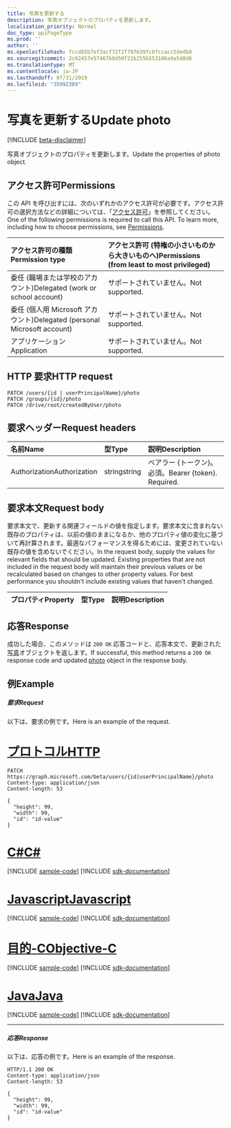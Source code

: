 ```yaml
---
title: 写真を更新する
description: 写真オブジェクトのプロパティを更新します。
localization_priority: Normal
doc_type: apiPageType
ms.prod: ''
author: ''
ms.openlocfilehash: fccd85b7ef3acf72f2f79f639fc8fccacc5dedb8
ms.sourcegitcommit: 2c62457e57467b8d50f21b255b553106a9a5d8d6
ms.translationtype: MT
ms.contentlocale: ja-JP
ms.lasthandoff: 07/31/2019
ms.locfileid: "35992389"
---
```

# <a name="update-photo"></a><span data-ttu-id="1f0dd-103">写真を更新する</span><span class="sxs-lookup"><span data-stu-id="1f0dd-103">Update photo</span></span>

[!INCLUDE [beta-disclaimer](../../includes/beta-disclaimer.md)]

<span data-ttu-id="1f0dd-104">写真オブジェクトのプロパティを更新します。</span><span class="sxs-lookup"><span data-stu-id="1f0dd-104">Update the properties of photo object.</span></span>
## <a name="permissions"></a><span data-ttu-id="1f0dd-105">アクセス許可</span><span class="sxs-lookup"><span data-stu-id="1f0dd-105">Permissions</span></span>
<span data-ttu-id="1f0dd-p101">この API を呼び出すには、次のいずれかのアクセス許可が必要です。アクセス許可の選択方法などの詳細については、「[アクセス許可](/graph/permissions-reference)」を参照してください。</span><span class="sxs-lookup"><span data-stu-id="1f0dd-p101">One of the following permissions is required to call this API. To learn more, including how to choose permissions, see [Permissions](/graph/permissions-reference).</span></span>

|<span data-ttu-id="1f0dd-108">アクセス許可の種類</span><span class="sxs-lookup"><span data-stu-id="1f0dd-108">Permission type</span></span>      | <span data-ttu-id="1f0dd-109">アクセス許可 (特権の小さいものから大きいものへ)</span><span class="sxs-lookup"><span data-stu-id="1f0dd-109">Permissions (from least to most privileged)</span></span>              |
|:--------------------|:---------------------------------------------------------|
|<span data-ttu-id="1f0dd-110">委任 (職場または学校のアカウント)</span><span class="sxs-lookup"><span data-stu-id="1f0dd-110">Delegated (work or school account)</span></span> | <span data-ttu-id="1f0dd-111">サポートされていません。</span><span class="sxs-lookup"><span data-stu-id="1f0dd-111">Not supported.</span></span>    |
|<span data-ttu-id="1f0dd-112">委任 (個人用 Microsoft アカウント)</span><span class="sxs-lookup"><span data-stu-id="1f0dd-112">Delegated (personal Microsoft account)</span></span> | <span data-ttu-id="1f0dd-113">サポートされていません。</span><span class="sxs-lookup"><span data-stu-id="1f0dd-113">Not supported.</span></span>    |
|<span data-ttu-id="1f0dd-114">アプリケーション</span><span class="sxs-lookup"><span data-stu-id="1f0dd-114">Application</span></span> | <span data-ttu-id="1f0dd-115">サポートされていません。</span><span class="sxs-lookup"><span data-stu-id="1f0dd-115">Not supported.</span></span> |

## <a name="http-request"></a><span data-ttu-id="1f0dd-116">HTTP 要求</span><span class="sxs-lookup"><span data-stu-id="1f0dd-116">HTTP request</span></span>
<!-- { "blockType": "ignored" } -->
```http
PATCH /users/{id | userPrincipalName}/photo
PATCH /groups/{id}/photo
PATCH /drive/root/createdByUser/photo
```

## <a name="request-headers"></a><span data-ttu-id="1f0dd-117">要求ヘッダー</span><span class="sxs-lookup"><span data-stu-id="1f0dd-117">Request headers</span></span>
| <span data-ttu-id="1f0dd-118">名前</span><span class="sxs-lookup"><span data-stu-id="1f0dd-118">Name</span></span>       | <span data-ttu-id="1f0dd-119">型</span><span class="sxs-lookup"><span data-stu-id="1f0dd-119">Type</span></span> | <span data-ttu-id="1f0dd-120">説明</span><span class="sxs-lookup"><span data-stu-id="1f0dd-120">Description</span></span>|
|:-----------|:------|:----------|
| <span data-ttu-id="1f0dd-121">Authorization</span><span class="sxs-lookup"><span data-stu-id="1f0dd-121">Authorization</span></span>  | <span data-ttu-id="1f0dd-122">string</span><span class="sxs-lookup"><span data-stu-id="1f0dd-122">string</span></span>  | <span data-ttu-id="1f0dd-p102">ベアラー {トークン}。必須。</span><span class="sxs-lookup"><span data-stu-id="1f0dd-p102">Bearer {token}. Required.</span></span> |

## <a name="request-body"></a><span data-ttu-id="1f0dd-125">要求本文</span><span class="sxs-lookup"><span data-stu-id="1f0dd-125">Request body</span></span>
<span data-ttu-id="1f0dd-p103">要求本文で、更新する関連フィールドの値を指定します。要求本文に含まれない既存のプロパティは、以前の値のままになるか、他のプロパティ値の変化に基づいて再計算されます。最適なパフォーマンスを得るためには、変更されていない既存の値を含めないでください。</span><span class="sxs-lookup"><span data-stu-id="1f0dd-p103">In the request body, supply the values for relevant fields that should be updated. Existing properties that are not included in the request body will maintain their previous values or be recalculated based on changes to other property values. For best performance you shouldn't include existing values that haven't changed.</span></span>

| <span data-ttu-id="1f0dd-129">プロパティ</span><span class="sxs-lookup"><span data-stu-id="1f0dd-129">Property</span></span>     | <span data-ttu-id="1f0dd-130">型</span><span class="sxs-lookup"><span data-stu-id="1f0dd-130">Type</span></span>   |<span data-ttu-id="1f0dd-131">説明</span><span class="sxs-lookup"><span data-stu-id="1f0dd-131">Description</span></span>|
|:---------------|:--------|:----------|

## <a name="response"></a><span data-ttu-id="1f0dd-132">応答</span><span class="sxs-lookup"><span data-stu-id="1f0dd-132">Response</span></span>

<span data-ttu-id="1f0dd-133">成功した場合、このメソッドは `200 OK` 応答コードと、応答本文で、更新された[写真](../resources/photo.md)オブジェクトを返します。</span><span class="sxs-lookup"><span data-stu-id="1f0dd-133">If successful, this method returns a `200 OK` response code and updated [photo](../resources/photo.md) object in the response body.</span></span>
## <a name="example"></a><span data-ttu-id="1f0dd-134">例</span><span class="sxs-lookup"><span data-stu-id="1f0dd-134">Example</span></span>
##### <a name="request"></a><span data-ttu-id="1f0dd-135">要求</span><span class="sxs-lookup"><span data-stu-id="1f0dd-135">Request</span></span>
<span data-ttu-id="1f0dd-136">以下は、要求の例です。</span><span class="sxs-lookup"><span data-stu-id="1f0dd-136">Here is an example of the request.</span></span>

# <a name="httptabhttp"></a>[<span data-ttu-id="1f0dd-137">プロトコル</span><span class="sxs-lookup"><span data-stu-id="1f0dd-137">HTTP</span></span>](#tab/http)
<!-- {
  "blockType": "request",
  "name": "update_photo"
}-->
```http
PATCH https://graph.microsoft.com/beta/users/{id|userPrincipalName}/photo
Content-type: application/json
Content-length: 53

{
  "height": 99,
  "width": 99,
  "id": "id-value"
}
```
# <a name="ctabcsharp"></a>[<span data-ttu-id="1f0dd-138">C#</span><span class="sxs-lookup"><span data-stu-id="1f0dd-138">C#</span></span>](#tab/csharp)
[!INCLUDE [sample-code](../includes/snippets/csharp/update-photo-csharp-snippets.md)]
[!INCLUDE [sdk-documentation](../includes/snippets/snippets-sdk-documentation-link.md)]

# <a name="javascripttabjavascript"></a>[<span data-ttu-id="1f0dd-139">Javascript</span><span class="sxs-lookup"><span data-stu-id="1f0dd-139">Javascript</span></span>](#tab/javascript)
[!INCLUDE [sample-code](../includes/snippets/javascript/update-photo-javascript-snippets.md)]
[!INCLUDE [sdk-documentation](../includes/snippets/snippets-sdk-documentation-link.md)]

# <a name="objective-ctabobjc"></a>[<span data-ttu-id="1f0dd-140">目的-C</span><span class="sxs-lookup"><span data-stu-id="1f0dd-140">Objective-C</span></span>](#tab/objc)
[!INCLUDE [sample-code](../includes/snippets/objc/update-photo-objc-snippets.md)]
[!INCLUDE [sdk-documentation](../includes/snippets/snippets-sdk-documentation-link.md)]

# <a name="javatabjava"></a>[<span data-ttu-id="1f0dd-141">Java</span><span class="sxs-lookup"><span data-stu-id="1f0dd-141">Java</span></span>](#tab/java)
[!INCLUDE [sample-code](../includes/snippets/java/update-photo-java-snippets.md)]
[!INCLUDE [sdk-documentation](../includes/snippets/snippets-sdk-documentation-link.md)]

---

##### <a name="response"></a><span data-ttu-id="1f0dd-142">応答</span><span class="sxs-lookup"><span data-stu-id="1f0dd-142">Response</span></span>
<span data-ttu-id="1f0dd-143">以下は、応答の例です。</span><span class="sxs-lookup"><span data-stu-id="1f0dd-143">Here is an example of the response.</span></span>
<!-- {
  "blockType": "response",
  "truncated": false,
  "@odata.type": "microsoft.graph.profilePhoto"
} -->
```http
HTTP/1.1 200 OK
Content-type: application/json
Content-length: 53

{
  "height": 99,
  "width": 99,
  "id": "id-value"
}
```

<!-- uuid: 8fcb5dbc-d5aa-4681-8e31-b001d5168d79
2015-10-25 14:57:30 UTC -->
<!--
{
  "type": "#page.annotation",
  "description": "Update photo",
  "keywords": "",
  "section": "documentation",
  "tocPath": "",
  "suppressions": [
  ]
}
-->
